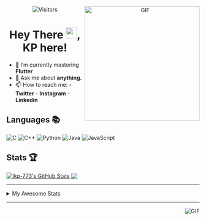 <div align="center">
<img align="right" alt="GIF" height="300px" src="https://blog.insaid.co/wp-content/uploads/2020/01/Coding.gif"/>
       
![Visitors](https://visitor-badge.glitch.me/badge?page_id=ikp-773)

# Hey There <img src="https://media.tenor.com/images/822fb670841c6f6582fefbb82e338a50/tenor.gif" width="29px">, KP here!
</div>

- 🌱 I’m currently mastering **Flutter**
- 💬 Ask me about **anything.**
- 📫 How to reach me:
       - **Twitter** 
       - **Instagram**
       - **Linkedin**
         
## Languages 📚 

![C](https://img.shields.io/badge/-C-000?style=flat&logo=C)
![C++](https://img.shields.io/badge/-C++-000?style=flat&logo=C%2B%2B&logoColor=00599C)
![Python](https://img.shields.io/badge/-Python-000?style=flat&logo=python)
![Java](https://img.shields.io/badge/-Java-000?style=flat&logo=Java&logoColor=007396)
![JavaScript](https://img.shields.io/badge/-JavaScript-000?style=flat&logo=javascript)

##  Stats 🏆

<a href="https://github.com/ikp-773">
<img align="center" src="https://github-readme-stats.vercel.app/api?username=ikp-773&show_icons=true&theme=tokyonight&icon_color=6392DF&hide=prs" alt="ikp-773's GitHub Stats" />
</a> 
<a href="https://github.com/ikp-773">
<img align="center" src="https://github-readme-stats.vercel.app/api/top-langs/?username=ikp-773&layout=compact&show_icons=true&theme=tokyonight&icon_color=6392DF&hide=prs" />
</a>

---

<details>
       <summary>My Awesome Stats</summary>
       
<!--START_SECTION:waka-->
![Profile Views](http://img.shields.io/badge/Profile%20Views-0-blue)

![Lines of code](https://img.shields.io/badge/From%20Hello%20World%20I%27ve%20Written-771937%20lines%20of%20code-blue)

**🐱 My Github Data** 

> 🏆 2,397 Contributions in the Year 2020
 > 
> 📦 155.5 kB Used in Github's Storage 
 > 
> 💼 Opted to Hire
 > 
> 📜 27 Public Repositories
 > 
> 🔑 11 Private Repositories 

**I'm a Night 🦉** 

```text
🌞 Morning    69 commits     █░░░░░░░░░░░░░░░░░░░░░░░░   5.7% 
🌆 Daytime    234 commits    ████░░░░░░░░░░░░░░░░░░░░░   19.32% 
🌃 Evening    506 commits    ██████████░░░░░░░░░░░░░░░   41.78% 
🌙 Night      402 commits    ████████░░░░░░░░░░░░░░░░░   33.2%

```
📅 **I'm Most Productive on Sunday** 

```text
Monday       172 commits    ███░░░░░░░░░░░░░░░░░░░░░░   14.2% 
Tuesday      77 commits     █░░░░░░░░░░░░░░░░░░░░░░░░   6.36% 
Wednesday    185 commits    ███░░░░░░░░░░░░░░░░░░░░░░   15.28% 
Thursday     169 commits    ███░░░░░░░░░░░░░░░░░░░░░░   13.96% 
Friday       156 commits    ███░░░░░░░░░░░░░░░░░░░░░░   12.88% 
Saturday     213 commits    ████░░░░░░░░░░░░░░░░░░░░░   17.59% 
Sunday       239 commits    █████░░░░░░░░░░░░░░░░░░░░   19.74%

```


📊 **This Week I Spent My Time On** 

```text
💬 Programming Languages: 
Markdown                 2 hrs 13 mins       ██████░░░░░░░░░░░░░░░░░░░   24.51% 
HTML                     1 hr 55 mins        █████░░░░░░░░░░░░░░░░░░░░   21.3% 
Python                   1 hr 33 mins        ████░░░░░░░░░░░░░░░░░░░░░   17.22% 
Dart                     51 mins             ██░░░░░░░░░░░░░░░░░░░░░░░   9.43% 
YAML                     44 mins             ██░░░░░░░░░░░░░░░░░░░░░░░   8.13%

💻 Operating System: 
Mac                      9 hrs 3 mins        █████████████████████████   100.0%

```

**I Mostly Code in Dart** 

```text
Dart                     12 repos            █████████░░░░░░░░░░░░░░░░   37.5% 
Python                   6 repos             ████░░░░░░░░░░░░░░░░░░░░░   18.75% 
HTML                     6 repos             ████░░░░░░░░░░░░░░░░░░░░░   18.75% 
JavaScript               3 repos             ██░░░░░░░░░░░░░░░░░░░░░░░   9.38% 
Java                     2 repos             █░░░░░░░░░░░░░░░░░░░░░░░░   6.25%

```


**Timeline**

![Chart not found](https://github.com/ikp-773/ikp-773/blob/master/charts/bar_graph.png) 


<!--END_SECTION:waka-->
</details>

 ---
 
<img align="right" alt="GIF" src="https://github4life.herokuapp.com/ikp-773.gif" />


